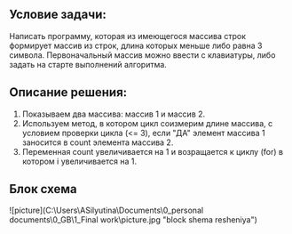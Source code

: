 ## Условие задачи:
 
Написать программу, которая из имеющегося массива строк формирует массив из строк, длина которых меньше либо равна 3 символа. Первоначальный массив можно ввести с клавиатуры, либо задать на старте выполнений алгоритма.

## Описание решения:
1. Показываем два массива: массив 1 и массив 2. 
2. Используем метод, в котором цикл соизмерим длине массива, с условием проверки цикла (<= 3), если "ДА" элемент массива 1 заносится в count элемента массива 2. 
3. Переменная сount увеличивается на 1 и возращается к циклу (for) в котором i увеличивается на 1.

## Блок схема

![picture](C:\Users\ASilyutina\Documents\0_personal documents\0_GB\1_Final work\picture.jpg "block shema resheniya")



